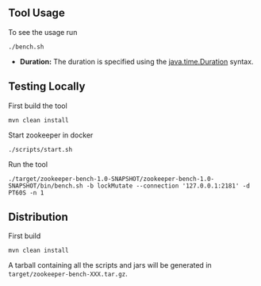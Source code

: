 ## Tool Usage

To see the usage run

```
./bench.sh
```

 - **Duration:** The duration is specified using the [java.time.Duration](https://docs.oracle.com/javase/8/docs/api/java/time/Duration.html#parse-java.lang.CharSequence-) syntax. 

## Testing Locally

First build the tool

```
mvn clean install
```

Start zookeeper in docker

```
./scripts/start.sh
```

Run the tool

```
./target/zookeeper-bench-1.0-SNAPSHOT/zookeeper-bench-1.0-SNAPSHOT/bin/bench.sh -b lockMutate --connection '127.0.0.1:2181' -d PT60S -n 1
```

## Distribution

First build

```
mvn clean install
```

A tarball containing all the scripts and jars will be generated in `target/zookeeper-bench-XXX.tar.gz`.
